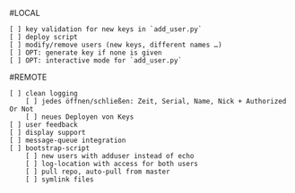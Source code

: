 #LOCAL

    [ ] key validation for new keys in `add_user.py`
    [ ] deploy script
    [ ] modify/remove users (new keys, different names …)
    [ ] OPT: generate key if none is given
    [ ] OPT: interactive mode for `add_user.py`

#REMOTE

    [ ] clean logging
        [ ] jedes öffnen/schließen: Zeit, Serial, Name, Nick + Authorized Or Not
        [ ] neues Deployen von Keys
    [ ] user feedback
    [ ] display support
    [ ] message-queue integration
    [ ] bootstrap-script
        [ ] new users with adduser instead of echo
        [ ] log-location with access for both users
        [ ] pull repo, auto-pull from master
        [ ] symlink files
